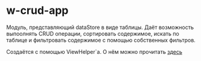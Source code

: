 # w-crud-app
Модуль, представляющий dataStore в виде таблицы. Даёт возможность
выпоолнять CRUD операции, сортировать содержимое, искать по таблице и
фильтровать содержимое с помощью собственных фильтров.

Создаётся с помощью ViewHelper`a. О нём можно прочитать [здесь]()
